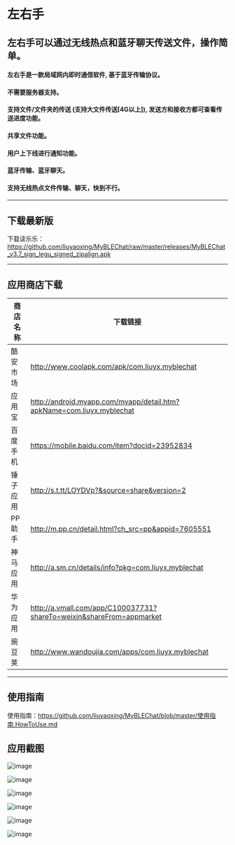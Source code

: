 # 左右手
## 左右手可以通过无线热点和蓝牙聊天传送文件，操作简单。
#### 左右手是一款局域网内即时通信软件, 基于蓝牙传输协议。
#### 不需要服务器支持。
#### 支持文件/文件夹的传送 (支持大文件传送[4G以上]), 发送方和接收方都可查看传送进度功能。
#### 共享文件功能。
#### 用户上下线进行通知功能。
#### 蓝牙传输、蓝牙聊天。
#### 支持无线热点文件传输、聊天，快到不行。

---

## 下载最新版

下载读乐乐：https://github.com/liuyaoxing/MyBLEChat/raw/master/releases/MyBLEChat_v3.7_sign_legu_signed_zipalign.apk

---
## 应用商店下载

商店名称 | 下载链接
---|---
酷安市场| http://www.coolapk.com/apk/com.liuyx.myblechat
应用宝  | http://android.myapp.com/myapp/detail.htm?apkName=com.liuyx.myblechat
百度手机| https://mobile.baidu.com/item?docid=23952834
锤子应用|http://s.t.tt/LOYDVp?&source=share&version=2
PP助手|http://m.pp.cn/detail.html?ch_src=pp&appid=7605551
神马应用|http://a.sm.cn/details/info?pkg=com.liuyx.myblechat
华为应用|http://a.vmall.com/app/C100037731?shareTo=weixin&shareFrom=appmarket
豌豆荚  | http://www.wandoujia.com/apps/com.liuyx.myblechat

---
## 使用指南

使用指南：https://github.com/liuyaoxing/MyBLEChat/blob/master/使用指南.HowToUse.md

## 应用截图
![image](https://github.com/liuyaoxing/MyBLEChat/raw/master/images/readme/Screenshot_2017-main.png)

![image](https://github.com/liuyaoxing/MyBLEChat/raw/master/images/readme/Screenshot_2017-message.png)

![image](https://github.com/liuyaoxing/MyBLEChat/raw/master/images/readme/Screenshot_2017-bluetoothlist.png)

![image](https://github.com/liuyaoxing/MyBLEChat/raw/master/images/readme/Screenshot_2017-bt-sender.png)

![image](https://github.com/liuyaoxing/MyBLEChat/raw/master/images/readme/Screenshot_2017-wifilist.png)

![image](https://github.com/liuyaoxing/MyBLEChat/raw/master/images/readme/Screenshot_2017-wifi-sender.png)
